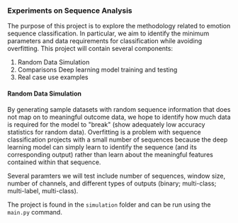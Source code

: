 ### Experiments on Sequence Analysis

The purpose of this project is to explore the methodology related to emotion sequence classification. In particular, we aim to identify the minimum parameters and data requirements for classification while avoiding overfitting. This project will contain several components:

1. Random Data Simulation 
2. Comparisons Deep learning model training and testing 
3. Real case use examples 

#### Random Data Simulation

By generating sample datasets with random sequence information that does not map on to meaningful outcome data, we hope to identify how much data is required for the model to "break" (show adequately low accuracy statistics for random data). Overfitting is a problem with sequence classification projects with a small number of sequences because the deep learning model can simply learn to identify the sequence (and its corresponding output) rather than learn about the meaningful features contained within that sequence.

Several paramters we will test include number of sequences, window size, number of channels, and different types of outputs (binary; multi-class; multi-label, multi-class).

The project is found in the `simulation` folder and can be run using the `main.py` command.